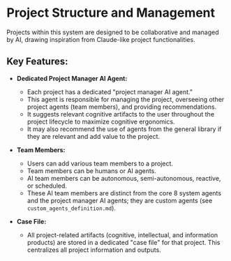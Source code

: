 # Project Structure and Management

Projects within this system are designed to be collaborative and managed by AI, drawing inspiration from Claude-like project functionalities.

## Key Features:

-   **Dedicated Project Manager AI Agent:**
    -   Each project has a dedicated "project manager AI agent."
    -   This agent is responsible for managing the project, overseeing other project agents (team members), and providing recommendations.
    -   It suggests relevant cognitive artifacts to the user throughout the project lifecycle to maximize cognitive ergonomics.
    -   It may also recommend the use of agents from the general library if they are relevant and add value to the project.

-   **Team Members:**
    -   Users can add various team members to a project.
    -   Team members can be humans or AI agents.
    -   AI team members can be autonomous, semi-autonomous, reactive, or scheduled.
    -   These AI team members are distinct from the core 8 system agents and the project manager AI agents; they are custom agents (see `custom_agents_definition.md`).

-   **Case File:**
    -   All project-related artifacts (cognitive, intellectual, and information products) are stored in a dedicated "case file" for that project. This centralizes all project information and outputs.
